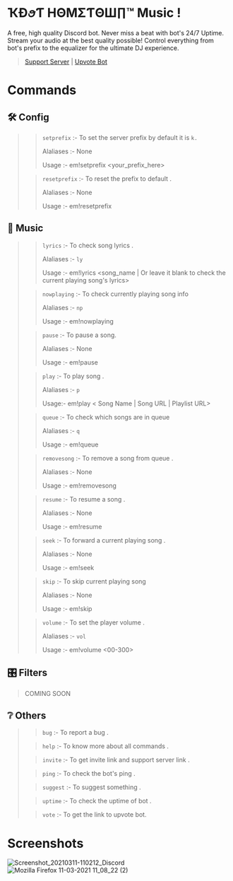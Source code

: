 # ҠÐꪮƬ HΘΜΣƬΘШ∏™ Music ! 
A free, high quality Discord bot. Never miss a beat with bot's 24/7 Uptime. Stream your audio at the best quality possible! Control everything from bot's prefix to the equalizer for the ultimate DJ experience. 
> 
> [Support Server](https://discord.gg/jFQhQJV) | [Upvote Bot]()
 
# Commands


## 🛠️ Config

>> `setprefix` :- To set the server prefix by default it is `k.`
>> 
>> Alaliases :- None 
>> 
>> Usage :- em!setprefix <your_prefix_here>
> 
>> `resetprefix` :- To reset the prefix to default .
>>
>> Alaliases :- None
>> 
>> Usage :- em!resetprefix

## 🎵 Music
>> `lyrics` :- To check song lyrics .
>> 
>> Alaliases :- `ly`
>> 
>> Usage :- em!lyrics <song_name | Or leave it blank to check the current playing song's lyrics>
>
>> `nowplaying` :- To check currently playing song info
>>
>> Alaliases :- `np`
>> 
>> Usage :- em!nowplaying
> 
>> `pause` :- To pause a song.
>>
>> Alaliases :- None
>>
>> Usage :- em!pause
> 
>> `play` :- To play song .
>>
>> Alaliases :- `p`
>>
>> Usage:- em!play < Song Name | Song URL | Playlist URL>
>
>> `queue` :- To check which songs are in queue 
>> 
>> Alaliases :- `q`
>>
>> Usage :- em!queue
> 
>> `removesong` :- To remove a song from queue .
>>
>> Alaliases :- None
>> 
>> Usage :- em!removesong <song number in queue>
> 
>> `resume` :- To resume a song .
>> 
>> Alaliases :- None
>> 
>> Usage :- em!resume
> 
>> `seek` :- To forward a current playing song .
>>
>> Alaliases :- None
>>
>> Usage :- em!seek <Time in second>
> 
>> `skip` :- To skip current playing song  
>>
>> Alaliases :- None
>>
>> Usage :- em!skip 
> 
>> `volume` :- To set the player volume .
>>
>> Alaliases :- `vol`
>> 
>> Usage :- em!volume <00-300>

## 🎛️ Filters
> COMING SOON

## ❔ Others

>> `bug` :- To report a bug . 
>
>> `help` :- To know more about all commands .
> 
>> `invite` :- To get invite link and support server link .
> 
>> `ping` :- To check the bot's ping .
>
>> `suggest` :- To suggest something .
>
>> `uptime` :- To check the uptime of bot .
>
>> `vote` :- To get the link to upvote bot. 

 Screenshots
 ==========================
![Screenshot_20210311-110212_Discord](https://user-images.githubusercontent.com/72906961/110740698-816c7100-8259-11eb-8dee-f1dafbae48da.jpg)
![Mozilla Firefox 11-03-2021 11_08_22 (2)](https://user-images.githubusercontent.com/72906961/110741311-78c86a80-825a-11eb-917b-e6fd264c4328.png)

